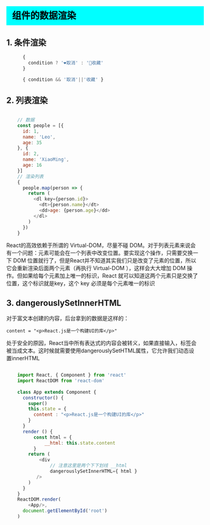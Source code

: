 <div
    style = "
        width: 100%;
        height: 50px;
        background: #00FFFF;
        color: black;
        line-height: 50px;
        padding-left: 15px;
        font-size: 24px;
        font-weight: bold;
    "
> 
    组件的数据渲染
</div>

## 1. 条件渲染
```javascript
      {
        condition ? '❤️取消' : '🖤收藏'
      }
      
      { condition && '取消'||'收藏' }
```
## 2. 列表渲染
```javascript

    // 数据
    const people = [{
      id: 1,
      name: 'Leo',
      age: 35
    }, {
      id: 2,
      name: 'XiaoMing',
      age: 16
    }]
    // 渲染列表
    {
      people.map(person => {
        return (
          <dl key={person.id}>
            <dt>{person.name}</dt>
            <dd>age: {person.age}</dd>
          </dl>
        )
      })
    }
```
React的高效依赖于所谓的 Virtual-DOM，尽量不碰 DOM。对于列表元素来说会有一个问题：元素可能会在一个列表中改变位置。要实现这个操作，只需要交换一下 DOM 位置就行了，但是React并不知道其实我们只是改变了元素的位置，所以它会重新渲染后面两个元素（再执行 Virtual-DOM ），这样会大大增加 DOM 操作。但如果给每个元素加上唯一的标识，React 就可以知道这两个元素只是交换了位置，这个标识就是key，这个 key 必须是每个元素唯一的标识

## 3. dangerouslySetInnerHTML

对于富文本创建的内容，后台拿到的数据是这样的：

    content = "<p>React.js是一个构建UI的库</p>"

处于安全的原因，React当中所有表达式的内容会被转义，如果直接输入，标签会被当成文本。这时候就需要使用dangerouslySetHTML属性，它允许我们动态设置innerHTML
```javascript

    import React, { Component } from 'react'
    import ReactDOM from 'react-dom'
    
    class App extends Component {
      constructor() {
        super()
        this.state = {
          content : "<p>React.js是一个构建UI的库</p>"
        }
      }
      render () {
          const html = {
              __html: this.state.content 
          }
        return (
      		<div
                // 注意这里是两个下下划线 __html
                dangerouslySetInnerHTML={ html }
           />
      	)
      }
    }
    ReactDOM.render(
    	<App/>,
      document.getElementById('root')
    )

```
